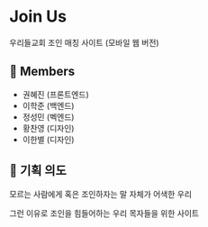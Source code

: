 # Join Us
우리들교회 조인 매칭 사이트 (모바일 웹 버전)

## 👥 Members
- 권혜진 (프론트엔드) 
- 이학준 (백엔드)
- 정성민 (벡엔드)
- 황찬영 (디자인)
- 이한별 (디자인)

## 💎 기획 의도
모르는 사람에게 혹은 조인하자는 말 자체가 어색한 우리

그런 이유로 조인을 힘들어하는 우리 목자들을 위한 사이트
